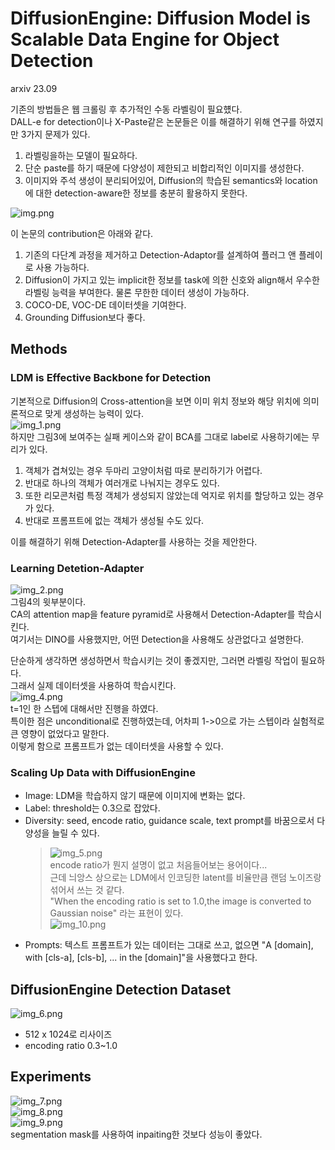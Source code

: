DiffusionEngine: Diffusion Model is Scalable Data Engine for Object Detection
===
arxiv 23.09  

기존의 방법들은 웹 크롤링 후 추가적인 수동 라벨링이 필요헀다.  
DALL-e for detection이나 X-Paste같은 논문들은 이를 해결하기 위해 연구를 하였지만 3가지 문제가 있다.  
1. 라벨링을하는 모델이 필요하다.  
2. 단순 paste를 하기 때문에 다양성이 제한되고 비합리적인 이미지를 생성한다.  
3. 이미지와 주석 생성이 분리되어있어, Diffusion의 학습된 semantics와 location에 대한 detection-aware한 정보를 충분히 활용하지 못한다.  

![img.png](img.png)  
 
이 논문의 contribution은 아래와 같다.  
1. 기존의 다단계 과정을 제거하고 Detection-Adaptor를 설계하여 플러그 앤 플레이로 사용 가능하다.  
2. Diffusion이 가지고 있는 implicit한 정보를 task에 의한 신호와 align해서 우수한 라벨링 능력을 부여한다. 물론 무한한 데이터 생성이 가능하다.  
3. COCO-DE, VOC-DE 데이터셋을 기여한다.  
4. Grounding Diffusion보다 좋다.  


## Methods  
### LDM is Effective Backbone for Detection  
기본적으로 Diffusion의 Cross-attention을 보면 이미 위치 정보와 해당 위치에 의미론적으로 맞게 생성하는 능력이 있다.  
![img_1.png](img_1.png)  
하지만 그림3에 보여주는 실패 케이스와 같이 BCA를 그대로 label로 사용하기에는 무리가 있다.  
1. 객체가 겹쳐있는 경우 두마리 고양이처럼 따로 분리하기가 어렵다.  
2. 반대로 하나의 객체가 여러개로 나눠지는 경우도 있다.  
3. 또한 리모콘처럼 특정 객체가 생성되지 않았는데 억지로 위치를 할당하고 있는 경우가 있다.  
4. 반대로 프롬프트에 없는 객체가 생성될 수도 있다.  

이를 해결하기 위해 Detection-Adapter를 사용하는 것을 제안한다.  

### Learning Detetion-Adapter  
![img_2.png](img_2.png)  
그림4의 윗부분이다.  
CA의 attention map을 feature pyramid로 사용해서 Detection-Adapter를 학습시킨다.  
여기서는 DINO를 사용했지만, 어떤 Detection을 사용해도 상관없다고 설명한다.  
  
단순하게 생각하면 생성하면서 학습시키는 것이 좋겠지만, 그러면 라벨링 작업이 필요하다.  
그래서 실제 데이터셋을 사용하여 학습시킨다.  
![img_4.png](img_4.png)  
t=1인 한 스텝에 대해서만 진행을 하였다.  
특이한 점은 unconditional로 진행하였는데, 어차피 1->0으로 가는 스텝이라 실험적로 큰 영향이 없었다고 말한다.  
이렇게 함으로 프롬프트가 없는 데이터셋을 사용할 수 있다.  

### Scaling Up Data with DiffusionEngine  
* Image: LDM을 학습하지 않기 때문에 이미지에 변화는 없다.  
* Label: threshold는 0.3으로 잡았다.  
* Diversity: seed, encode ratio, guidance scale, text prompt를 바꿈으로서 다양성을 늘릴 수 있다.  
  > ![img_5.png](img_5.png)  
  > encode ratio가 뭔지 설명이 없고 처음들어보는 용어이다...  
  > 근데 늬앙스 상으로는 LDM에서 인코딩한 latent를 비율만큼 랜덤 노이즈랑 섞어서 쓰는 것 같다.    
  > "When the encoding ratio is set to 1.0,the image is converted to Gaussian noise" 라는 표현이 있다.  
  > ![img_10.png](img_10.png)
* Prompts: 텍스트 프롬프트가 있는 데이터는 그대로 쓰고, 없으면 "A [domain], with [cls-a], [cls-b], ... in the [domain]"을 사용했다고 한다. 

## DiffusionEngine Detection Dataset  
![img_6.png](img_6.png)  
* 512 x 1024로 리사이즈
* encoding ratio 0.3~1.0

## Experiments  
![img_7.png](img_7.png)  
![img_8.png](img_8.png)  
![img_9.png](img_9.png)  
segmentation mask를 사용하여 inpaiting한 것보다 성능이 좋았다.  
